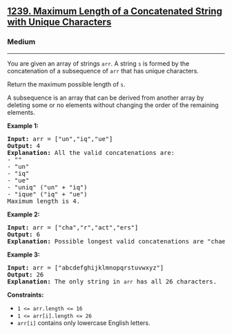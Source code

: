 <h2><a href="https://leetcode.com/problems/maximum-length-of-a-concatenated-string-with-unique-characters">1239. Maximum Length of a Concatenated String with Unique Characters</a></h2>
<h3>Medium</h3>
<hr>
<p>You are given an array of strings <code>arr</code>. A string <code>s</code> is formed by the concatenation of a subsequence of <code>arr</code> that has unique characters.</p>
<p>Return the maximum possible length of <code>s</code>.</p>
<p>A subsequence is an array that can be derived from another array by deleting some or no elements without changing the order of the remaining elements.</p>

<p><strong>Example 1:</strong></p>
<pre>
<strong>Input:</strong> arr = ["un","iq","ue"]
<strong>Output:</strong> 4
<strong>Explanation:</strong> All the valid concatenations are:
- ""
- "un"
- "iq"
- "ue"
- "uniq" ("un" + "iq")
- "ique" ("iq" + "ue")
Maximum length is 4.
</pre>

<p><strong>Example 2:</strong></p>
<pre>
<strong>Input:</strong> arr = ["cha","r","act","ers"]
<strong>Output:</strong> 6
<strong>Explanation:</strong> Possible longest valid concatenations are "chaers" ("cha" + "ers") and "acters" ("act" + "ers").
</pre>

<p><strong>Example 3:</strong></p>
<pre>
<strong>Input:</strong> arr = ["abcdefghijklmnopqrstuvwxyz"]
<strong>Output:</strong> 26
<strong>Explanation:</strong> The only string in <code>arr</code> has all 26 characters.
</pre>

<p><strong>Constraints:</strong></p>
<ul>
  <li><code>1 <= arr.length <= 16</code></li>
  <li><code>1 <= arr[i].length <= 26</code></li>
  <li><code>arr[i]</code> contains only lowercase English letters.</li>
</ul>
